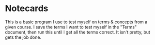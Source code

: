# Notecards
This is a basic program I use to test myself on terms & concepts from a given course. I save the terms I want to test myself in the "Terms" document, then run this until I get all the terms correct. It isn't pretty, but gets the job done. 

